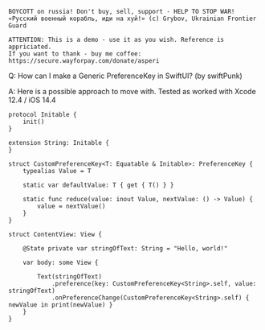 ```
BOYCOTT on russia! Don't buy, sell, support - HELP TO STOP WAR!
«Русский военный корабль, иди на хуй!» (c) Grybov, Ukrainian Frontier Guard

ATTENTION: This is a demo - use it as you wish. Reference is appriciated.
If you want to thank - buy me coffee: https://secure.wayforpay.com/donate/asperi
```

Q: How can I make a Generic PreferenceKey in SwiftUI? (by swiftPunk)

A: Here is a possible approach to move with. Tested as worked with Xcode 12.4 / iOS 14.4

```
protocol Initable {
	init()
}

extension String: Initable {
}

struct CustomPreferenceKey<T: Equatable & Initable>: PreferenceKey {
    typealias Value = T

    static var defaultValue: T { get { T() } }

    static func reduce(value: inout Value, nextValue: () -> Value) {
        value = nextValue()
    }
}

struct ContentView: View {

    @State private var stringOfText: String = "Hello, world!"

    var body: some View {

        Text(stringOfText)
            .preference(key: CustomPreferenceKey<String>.self, value: stringOfText)
            .onPreferenceChange(CustomPreferenceKey<String>.self) { newValue in print(newValue) }
    }
}
```
